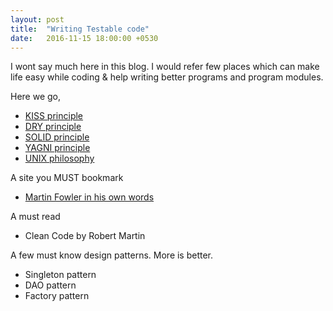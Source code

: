 ```yaml
---
layout: post
title:  "Writing Testable code"
date:   2016-11-15 18:00:00 +0530
---
```


I wont say much here in this blog.
I would refer few places which can make life easy while coding & help writing better programs and program modules.

Here we go,

<ul>
    <li><a href="https://en.wikipedia.org/wiki/KISS_principle">KISS principle</a></li>
    <li><a href="https://en.wikipedia.org/wiki/Don%27t_repeat_yourself">DRY principle</a></li>
    <li><a href="https://en.wikipedia.org/wiki/SOLID_(object-oriented_design)">SOLID principle</a></li>
    <li><a href="https://en.wikipedia.org/wiki/You_aren%27t_gonna_need_it">YAGNI principle</a></li>
    <li><a href="https://en.wikipedia.org/wiki/Unix_philosophy">UNIX philosophy</a></li>
</ul>

A site you MUST bookmark
<ul>
    <li><a href="https://martinfowler.com/">Martin Fowler in his own words</a></li>
</ul>

A must read
<ul>
    <li>Clean Code by Robert Martin</li>
</ul>

A few must know design patterns. More is better.
<ul>
    <li>Singleton pattern</li>
    <li>DAO pattern</li>
    <li>Factory pattern</li>
</ul>